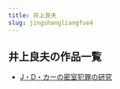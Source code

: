 ```yaml
---
title: 井上良夫
slug: jingshangliangfue4
---
```


## 井上良夫の作品一覧

- [J・D・カーの密室犯罪の研究](jdkanomishifanz-01a)
